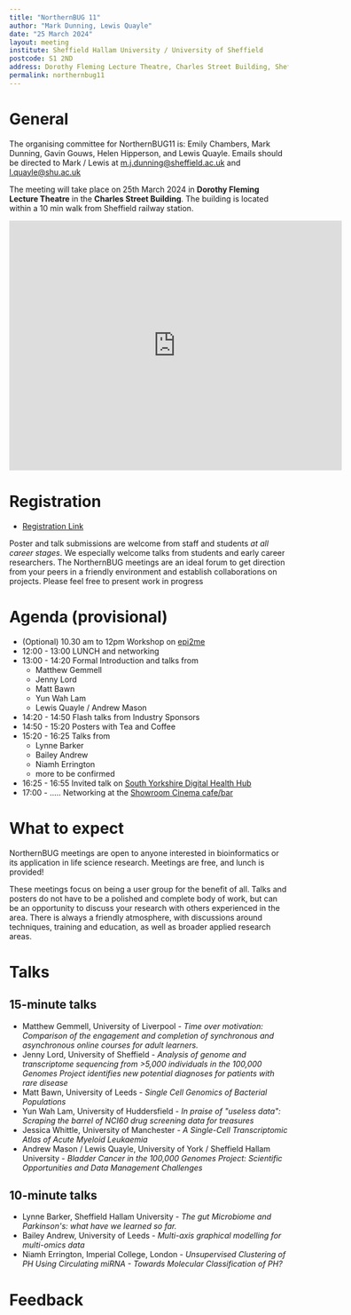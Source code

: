 ```yaml
---
title: "NorthernBUG 11"
author: "Mark Dunning, Lewis Quayle"
date: "25 March 2024"
layout: meeting
institute: Sheffield Hallam University / University of Sheffield
postcode: S1 2ND
address: Dorothy Fleming Lecture Theatre, Charles Street Building, Sheffield 
permalink: northernbug11
---
```


# General

The organising committee for NorthernBUG11 is: Emily Chambers, Mark Dunning, Gavin Gouws, Helen Hipperson, and Lewis Quayle. Emails should be directed to Mark / Lewis at m.j.dunning@sheffield.ac.uk and l.quayle@shu.ac.uk

The meeting will take place on 25th March 2024 in **Dorothy Fleming Lecture Theatre** in the **Charles Street Building**. The building is located within a 10 min walk from Sheffield railway station.

<iframe src="https://www.google.com/maps/embed?pb=!1m18!1m12!1m3!1d595.0163109181514!2d-1.4692076302419015!3d53.37788209828422!2m3!1f0!2f0!3f0!3m2!1i1024!2i768!4f13.1!3m3!1m2!1s0x48798283c3f86e7d%3A0x1bad4b3e58d1af66!2sCharles%20Street%20Building%2C%20Sheffield%20City%20Centre%2C%20Sheffield%20S1%202LQ!5e0!3m2!1sen!2suk!4v1698935300444!5m2!1sen!2suk" width="600" height="450" style="border:0;" allowfullscreen="" loading="lazy" referrerpolicy="no-referrer-when-downgrade"></iframe>

# Registration

- [Registration Link](https://docs.google.com/forms/d/e/1FAIpQLScZvAT5T47qU1wQEyeIT1OXX8HnvSkyCeVYSZaBjnj0Qtts9A/viewform)

Poster and talk submissions are welcome from staff and students *at all career stages*. We especially welcome talks from students and early career researchers. The NorthernBUG meetings are an ideal forum to get direction from your peers in a friendly environment and establish collaborations on projects. Please feel free to present work in progress

# Agenda (provisional)

- (Optional) 10.30 am to 12pm Workshop on [epi2me](https://labs.epi2me.io/)
- 12:00 - 13:00 LUNCH and networking
- 13:00 - 14:20 Formal Introduction and talks from
  + Matthew Gemmell
  + Jenny Lord
  + Matt Bawn
  + Yun Wah Lam
  + Lewis Quayle / Andrew Mason
- 14:20 - 14:50 Flash talks from Industry Sponsors
- 14:50 - 15:20 Posters with Tea and Coffee
- 15:20 - 16:25 Talks from
  + Lynne Barker
  + Bailey Andrew
  + Niamh Errington
  + more to be confirmed
- 16:25 - 16:55 Invited talk on [South Yorkshire Digital Health Hub](https://www.sheffield.ac.uk/sydhh)
- 17:00 - ..... Networking at the [Showroom Cinema cafe/bar](https://www.showroomworkstation.org.uk/food-drink/default.aspx)

# What to expect

NorthernBUG meetings are open to anyone interested in bioinformatics or its application in life science research. Meetings are free, and lunch is provided!

These meetings focus on being a user group for the benefit of all. Talks and posters do not have to be a polished and complete body of work, but can be an opportunity to discuss your research with others experienced in the area. There is always a friendly atmosphere, with discussions around techniques, training and education, as well as broader applied research areas. 

# Talks

## 15-minute talks

- Matthew Gemmell, University of Liverpool - *Time over motivation: Comparison of the engagement and completion of synchronous and asynchronous online courses for adult learners.*
- Jenny Lord, University of Sheffield - *Analysis of genome and transcriptome sequencing from >5,000 individuals in the 100,000 Genomes Project identifies new potential diagnoses for patients with rare disease*
- Matt Bawn, University of Leeds - *Single Cell Genomics of Bacterial Populations*
- Yun Wah Lam, University of Huddersfield - *In praise of "useless data": Scraping the barrel of NCI60 drug screening data for treasures*
- Jessica Whittle, University of Manchester - *A Single-Cell Transcriptomic Atlas of Acute Myeloid Leukaemia*
- Andrew Mason / Lewis Quayle, University of York / Sheffield Hallam University - *Bladder Cancer in the 100,000 Genomes Project: Scientific Opportunities and Data Management Challenges*

## 10-minute talks

- Lynne Barker, Sheffield Hallam University - *The gut Microbiome and Parkinson's: what have we learned so far.*
- Bailey Andrew, University of Leeds - *Multi-axis graphical modelling for multi-omics data*
- Niamh Errington, Imperial College, London - *Unsupervised Clustering of PH Using Circulating miRNA - Towards Molecular Classification of PH?*

# Feedback

 
